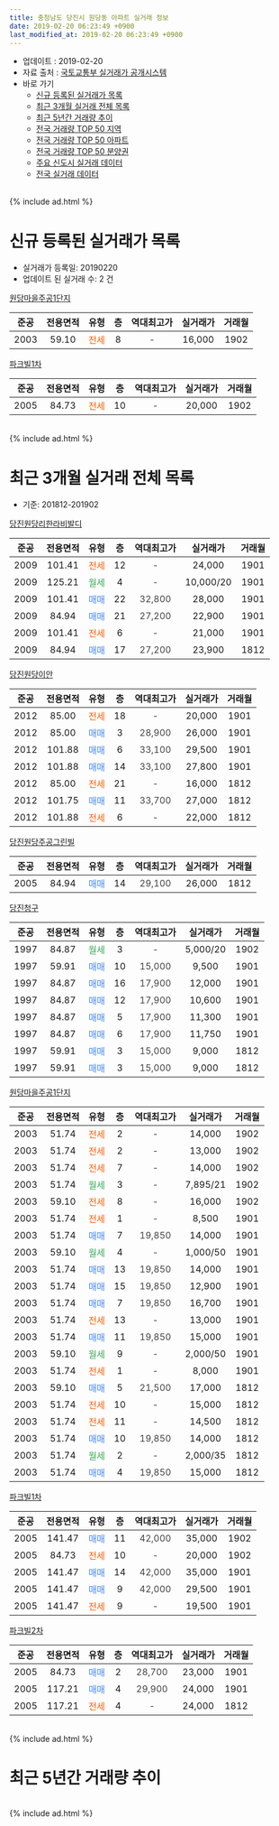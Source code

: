 ```yaml
---
title: 충청남도 당진시 원당동 아파트 실거래 정보
date: 2019-02-20 06:23:49 +0900
last_modified_at: 2019-02-20 06:23:49 +0900
---
```


* 업데이트 : 2019-02-20
* 자료 출처 : [국토교통부 실거래가 공개시스템](http://rt.molit.go.kr)
* 바로 가기
    * [신규 등록된 실거래가 목록](#신규-등록된-실거래가-목록)
    * [최근 3개월 실거래 전체 목록](#최근-3개월-실거래-전체-목록)
    * [최근 5년간 거래량 추이](#최근-5년간-거래량-추이)
    * [전국 거래량 TOP 50 지역](https://inasie.github.io/apt-trade-info/최근-3개월-전국에서-가장-거래가-많이-발생한-지역)
    * [전국 거래량 TOP 50 아파트](https://inasie.github.io/apt-trade-info/최근-3개월-전국에서-가장-거래가-많이-발생한-아파트)
    * [전국 거래량 TOP 50 분양권](https://inasie.github.io/apt-trade-info/최근-3개월-전국에서-가장-거래가-많이-발생한-분양권)
    * [주요 신도시 실거래 데이터](https://inasie.github.io/apt-trade-info/주요-신도시)
    * [전국 실거래 데이터](https://inasie.github.io/apt-trade-info/전국)
<br>
{% include ad.html %}
<br>

# 신규 등록된 실거래가 목록
* 실거래가 등록일: 20190220
* 업데이트 된 실거래 수: 2 건


[원당마을주공1단지](https://search.naver.com/search.naver?query=%EC%B6%A9%EC%B2%AD%EB%82%A8%EB%8F%84+%EB%8B%B9%EC%A7%84%EC%8B%9C+%EC%9B%90%EB%8B%B9%EB%8F%99+%EC%9B%90%EB%8B%B9%EB%A7%88%EC%9D%84%EC%A3%BC%EA%B3%B51%EB%8B%A8%EC%A7%80)

|준공|전용면적|유형|층|역대최고가|실거래가|거래월|
|:---:|:---:|:---:|:---:|:---:|:---:|:---:|
|2003|59.10|<span style="color:#ff5a00">전세</span>|8|<span style="color:#444444">-</span>|16,000|1902|

[파크빌1차](https://search.naver.com/search.naver?query=%EC%B6%A9%EC%B2%AD%EB%82%A8%EB%8F%84+%EB%8B%B9%EC%A7%84%EC%8B%9C+%EC%9B%90%EB%8B%B9%EB%8F%99+%ED%8C%8C%ED%81%AC%EB%B9%8C1%EC%B0%A8)

|준공|전용면적|유형|층|역대최고가|실거래가|거래월|
|:---:|:---:|:---:|:---:|:---:|:---:|:---:|
|2005|84.73|<span style="color:#ff5a00">전세</span>|10|<span style="color:#444444">-</span>|20,000|1902|


<br>
{% include ad.html %}
<br>

# 최근 3개월 실거래 전체 목록
* 기준: 201812-201902


[당진원당리한라비발디](https://search.naver.com/search.naver?query=%EC%B6%A9%EC%B2%AD%EB%82%A8%EB%8F%84+%EB%8B%B9%EC%A7%84%EC%8B%9C+%EC%9B%90%EB%8B%B9%EB%8F%99+%EB%8B%B9%EC%A7%84%EC%9B%90%EB%8B%B9%EB%A6%AC%ED%95%9C%EB%9D%BC%EB%B9%84%EB%B0%9C%EB%94%94)

|준공|전용면적|유형|층|역대최고가|실거래가|거래월|
|:---:|:---:|:---:|:---:|:---:|:---:|:---:|
|2009|101.41|<span style="color:#ff5a00">전세</span>|12|<span style="color:#444444">-</span>|24,000|1901|
|2009|125.21|<span style="color:#34a853">월세</span>|4|<span style="color:#444444">-</span>|10,000/20|1901|
|2009|101.41|<span style="color:#4285f3">매매</span>|22|<span style="color:#444444">32,800</span>|28,000|1901|
|2009|84.94|<span style="color:#4285f3">매매</span>|21|<span style="color:#444444">27,200</span>|22,900|1901|
|2009|101.41|<span style="color:#ff5a00">전세</span>|6|<span style="color:#444444">-</span>|21,000|1901|
|2009|84.94|<span style="color:#4285f3">매매</span>|17|<span style="color:#444444">27,200</span>|23,900|1812|

[당진원당이안](https://search.naver.com/search.naver?query=%EC%B6%A9%EC%B2%AD%EB%82%A8%EB%8F%84+%EB%8B%B9%EC%A7%84%EC%8B%9C+%EC%9B%90%EB%8B%B9%EB%8F%99+%EB%8B%B9%EC%A7%84%EC%9B%90%EB%8B%B9%EC%9D%B4%EC%95%88)

|준공|전용면적|유형|층|역대최고가|실거래가|거래월|
|:---:|:---:|:---:|:---:|:---:|:---:|:---:|
|2012|85.00|<span style="color:#ff5a00">전세</span>|18|<span style="color:#444444">-</span>|20,000|1901|
|2012|85.00|<span style="color:#4285f3">매매</span>|3|<span style="color:#444444">28,900</span>|26,000|1901|
|2012|101.88|<span style="color:#4285f3">매매</span>|6|<span style="color:#444444">33,100</span>|29,500|1901|
|2012|101.88|<span style="color:#4285f3">매매</span>|14|<span style="color:#444444">33,100</span>|27,800|1901|
|2012|85.00|<span style="color:#ff5a00">전세</span>|21|<span style="color:#444444">-</span>|16,000|1812|
|2012|101.75|<span style="color:#4285f3">매매</span>|11|<span style="color:#444444">33,700</span>|27,000|1812|
|2012|101.88|<span style="color:#ff5a00">전세</span>|6|<span style="color:#444444">-</span>|22,000|1812|

[당진원당주공그린빌](https://search.naver.com/search.naver?query=%EC%B6%A9%EC%B2%AD%EB%82%A8%EB%8F%84+%EB%8B%B9%EC%A7%84%EC%8B%9C+%EC%9B%90%EB%8B%B9%EB%8F%99+%EB%8B%B9%EC%A7%84%EC%9B%90%EB%8B%B9%EC%A3%BC%EA%B3%B5%EA%B7%B8%EB%A6%B0%EB%B9%8C)

|준공|전용면적|유형|층|역대최고가|실거래가|거래월|
|:---:|:---:|:---:|:---:|:---:|:---:|:---:|
|2005|84.94|<span style="color:#4285f3">매매</span>|14|<span style="color:#444444">29,100</span>|26,000|1812|

[당진청구](https://search.naver.com/search.naver?query=%EC%B6%A9%EC%B2%AD%EB%82%A8%EB%8F%84+%EB%8B%B9%EC%A7%84%EC%8B%9C+%EC%9B%90%EB%8B%B9%EB%8F%99+%EB%8B%B9%EC%A7%84%EC%B2%AD%EA%B5%AC)

|준공|전용면적|유형|층|역대최고가|실거래가|거래월|
|:---:|:---:|:---:|:---:|:---:|:---:|:---:|
|1997|84.87|<span style="color:#34a853">월세</span>|3|<span style="color:#444444">-</span>|5,000/20|1902|
|1997|59.91|<span style="color:#4285f3">매매</span>|10|<span style="color:#444444">15,000</span>|9,500|1901|
|1997|84.87|<span style="color:#4285f3">매매</span>|16|<span style="color:#444444">17,900</span>|12,000|1901|
|1997|84.87|<span style="color:#4285f3">매매</span>|12|<span style="color:#444444">17,900</span>|10,600|1901|
|1997|84.87|<span style="color:#4285f3">매매</span>|5|<span style="color:#444444">17,900</span>|11,300|1901|
|1997|84.87|<span style="color:#4285f3">매매</span>|6|<span style="color:#444444">17,900</span>|11,750|1901|
|1997|59.91|<span style="color:#4285f3">매매</span>|3|<span style="color:#444444">15,000</span>|9,000|1812|
|1997|59.91|<span style="color:#4285f3">매매</span>|3|<span style="color:#444444">15,000</span>|9,000|1812|

[원당마을주공1단지](https://search.naver.com/search.naver?query=%EC%B6%A9%EC%B2%AD%EB%82%A8%EB%8F%84+%EB%8B%B9%EC%A7%84%EC%8B%9C+%EC%9B%90%EB%8B%B9%EB%8F%99+%EC%9B%90%EB%8B%B9%EB%A7%88%EC%9D%84%EC%A3%BC%EA%B3%B51%EB%8B%A8%EC%A7%80)

|준공|전용면적|유형|층|역대최고가|실거래가|거래월|
|:---:|:---:|:---:|:---:|:---:|:---:|:---:|
|2003|51.74|<span style="color:#ff5a00">전세</span>|2|<span style="color:#444444">-</span>|14,000|1902|
|2003|51.74|<span style="color:#ff5a00">전세</span>|2|<span style="color:#444444">-</span>|13,000|1902|
|2003|51.74|<span style="color:#ff5a00">전세</span>|7|<span style="color:#444444">-</span>|14,000|1902|
|2003|51.74|<span style="color:#34a853">월세</span>|3|<span style="color:#444444">-</span>|7,895/21|1902|
|2003|59.10|<span style="color:#ff5a00">전세</span>|8|<span style="color:#444444">-</span>|16,000|1902|
|2003|51.74|<span style="color:#ff5a00">전세</span>|1|<span style="color:#444444">-</span>|8,500|1901|
|2003|51.74|<span style="color:#4285f3">매매</span>|7|<span style="color:#444444">19,850</span>|14,000|1901|
|2003|59.10|<span style="color:#34a853">월세</span>|4|<span style="color:#444444">-</span>|1,000/50|1901|
|2003|51.74|<span style="color:#4285f3">매매</span>|13|<span style="color:#444444">19,850</span>|14,000|1901|
|2003|51.74|<span style="color:#4285f3">매매</span>|15|<span style="color:#444444">19,850</span>|12,900|1901|
|2003|51.74|<span style="color:#4285f3">매매</span>|7|<span style="color:#444444">19,850</span>|16,700|1901|
|2003|51.74|<span style="color:#ff5a00">전세</span>|13|<span style="color:#444444">-</span>|13,000|1901|
|2003|51.74|<span style="color:#4285f3">매매</span>|11|<span style="color:#444444">19,850</span>|15,000|1901|
|2003|59.10|<span style="color:#34a853">월세</span>|9|<span style="color:#444444">-</span>|2,000/50|1901|
|2003|51.74|<span style="color:#ff5a00">전세</span>|1|<span style="color:#444444">-</span>|8,000|1901|
|2003|59.10|<span style="color:#4285f3">매매</span>|5|<span style="color:#444444">21,500</span>|17,000|1812|
|2003|51.74|<span style="color:#ff5a00">전세</span>|10|<span style="color:#444444">-</span>|15,000|1812|
|2003|51.74|<span style="color:#ff5a00">전세</span>|11|<span style="color:#444444">-</span>|14,500|1812|
|2003|51.74|<span style="color:#4285f3">매매</span>|10|<span style="color:#444444">19,850</span>|14,000|1812|
|2003|51.74|<span style="color:#34a853">월세</span>|2|<span style="color:#444444">-</span>|2,000/35|1812|
|2003|51.74|<span style="color:#4285f3">매매</span>|4|<span style="color:#444444">19,850</span>|15,000|1812|


<script async src="//pagead2.googlesyndication.com/pagead/js/adsbygoogle.js"></script>
<!-- 기본 -->
<ins class="adsbygoogle"
     style="display:block"
     data-ad-client="ca-pub-2446590836940007"
     data-ad-slot="1659523306"
     data-ad-format="auto"
     data-full-width-responsive="true"></ins>
<script>
(adsbygoogle = window.adsbygoogle || []).push({});
</script>


[파크빌1차](https://search.naver.com/search.naver?query=%EC%B6%A9%EC%B2%AD%EB%82%A8%EB%8F%84+%EB%8B%B9%EC%A7%84%EC%8B%9C+%EC%9B%90%EB%8B%B9%EB%8F%99+%ED%8C%8C%ED%81%AC%EB%B9%8C1%EC%B0%A8)

|준공|전용면적|유형|층|역대최고가|실거래가|거래월|
|:---:|:---:|:---:|:---:|:---:|:---:|:---:|
|2005|141.47|<span style="color:#4285f3">매매</span>|11|<span style="color:#444444">42,000</span>|35,000|1902|
|2005|84.73|<span style="color:#ff5a00">전세</span>|10|<span style="color:#444444">-</span>|20,000|1902|
|2005|141.47|<span style="color:#4285f3">매매</span>|14|<span style="color:#444444">42,000</span>|35,000|1901|
|2005|141.47|<span style="color:#4285f3">매매</span>|9|<span style="color:#444444">42,000</span>|29,500|1901|
|2005|141.47|<span style="color:#ff5a00">전세</span>|9|<span style="color:#444444">-</span>|19,500|1901|

[파크빌2차](https://search.naver.com/search.naver?query=%EC%B6%A9%EC%B2%AD%EB%82%A8%EB%8F%84+%EB%8B%B9%EC%A7%84%EC%8B%9C+%EC%9B%90%EB%8B%B9%EB%8F%99+%ED%8C%8C%ED%81%AC%EB%B9%8C2%EC%B0%A8)

|준공|전용면적|유형|층|역대최고가|실거래가|거래월|
|:---:|:---:|:---:|:---:|:---:|:---:|:---:|
|2005|84.73|<span style="color:#4285f3">매매</span>|2|<span style="color:#444444">28,700</span>|23,000|1901|
|2005|117.21|<span style="color:#4285f3">매매</span>|4|<span style="color:#444444">29,900</span>|24,000|1901|
|2005|117.21|<span style="color:#ff5a00">전세</span>|4|<span style="color:#444444">-</span>|24,000|1812|


<br>
{% include ad.html %}
<br>

# 최근 5년간 거래량 추이


<div style="width:100%;">
    <canvas id="deal_progress" height="200"></canvas>
</div>

<script>
new Chart(document.getElementById("deal_progress"), {
    type: 'line',
    data: {
        labels: ['201402','201403','201404','201405','201406','201407','201408','201409','201410','201411','201412','201501','201502','201503','201504','201505','201506','201507','201508','201509','201510','201511','201512','201601','201602','201603','201604','201605','201606','201607','201608','201609','201610','201611','201612','201701','201702','201703','201704','201705','201706','201707','201708','201709','201710','201711','201712','201801','201802','201803','201804','201805','201806','201807','201808','201809','201810','201811','201812','201901','201902'],
        datasets: [{
            label: '매매',
            pointRadius: 1,
            data: [53, 35, 24, 26, 22, 30, 14, 21, 33, 22, 25, 27, 27, 39, 36, 18, 31, 26, 21, 24, 20, 17, 20, 18, 9, 19, 18, 4, 16, 15, 14, 19, 14, 16, 14, 16, 29, 13, 13, 17, 41, 15, 15, 19, 10, 36, 12, 15, 11, 12, 25, 20, 17, 14, 11, 9, 12, 15, 8, 19, 1],
            borderColor: "rgba(255, 201, 14, 1)",
            backgroundColor: "rgba(255, 201, 14, 0.5)",
            fill: false,
            lineTension: 0
        },{
            label: '전월세',
            pointRadius: 1,
            data: [35, 34, 25, 27, 23, 18, 21, 18, 12, 15, 23, 26, 16, 23, 20, 14, 8, 16, 14, 14, 16, 15, 17, 16, 20, 22, 17, 12, 14, 9, 16, 18, 12, 13, 19, 13, 24, 22, 11, 16, 11, 5, 10, 8, 5, 15, 13, 12, 13, 15, 12, 15, 15, 10, 7, 18, 17, 13, 6, 10, 7],
            borderColor: "rgba(0, 141, 185, 1)",
            backgroundColor: "rgba(0, 141, 185, 0.5)",
            fill: false,
            lineTension: 0
        }
        ]
    },
    options: {
        responsive: true,
        title: {
            display: false
        },
        tooltips: {
            mode: 'index',
            intersect: false
        },
        hover: {
            mode: 'nearest',
            intersect: true
        },
        scales: {
            xAxes: [{
                display: true,
                scaleLabel: {
                    display: true,
                    labelString: '년/월'
                }
            }],
            yAxes: [{
                display: true,
                ticks: {
                    suggestedMin: 0,
                },
                scaleLabel: {
                    display: true,
                    labelString: '실거래 수'
                }
            }]
        }
    }
});

</script>


<br>
{% include ad.html %}
<br>

